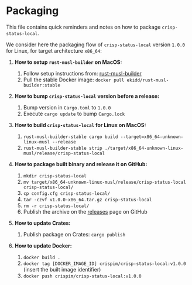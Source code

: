 Packaging
=========

This file contains quick reminders and notes on how to package `crisp-status-local`.

We consider here the packaging flow of `crisp-status-local` version `1.0.0` for Linux, for target architecture `x86_64`:

1. **How to setup `rust-musl-builder` on MacOS:**
    1. Follow setup instructions from: [rust-musl-builder](https://github.com/emk/rust-musl-builder)
    2. Pull the stable Docker image: `docker pull ekidd/rust-musl-builder:stable`

2. **How to bump `crisp-status-local` version before a release:**
    1. Bump version in `Cargo.toml` to `1.0.0`
    2. Execute `cargo update` to bump `Cargo.lock`

3. **How to build `crisp-status-local` for Linux on MacOS:**
    1. `rust-musl-builder-stable cargo build --target=x86_64-unknown-linux-musl --release`
    2. `rust-musl-builder-stable strip ./target/x86_64-unknown-linux-musl/release/crisp-status-local`

4. **How to package built binary and release it on GitHub:**
    1. `mkdir crisp-status-local`
    2. `mv target/x86_64-unknown-linux-musl/release/crisp-status-local crisp-status-local/`
    4. `cp config.cfg crisp-status-local/`
    5. `tar -czvf v1.0.0-x86_64.tar.gz crisp-status-local`
    6. `rm -r crisp-status-local/`
    7. Publish the archive on the [releases](https://github.com/crisp-im/crisp-status-local/releases) page on GitHub

5. **How to update Crates:**
    1. Publish package on Crates: `cargo publish`

6. **How to update Docker:**
    1. `docker build .`
    2. `docker tag [DOCKER_IMAGE_ID] crispim/crisp-status-local:v1.0.0` (insert the built image identifier)
    3. `docker push crispim/crisp-status-local:v1.0.0`
